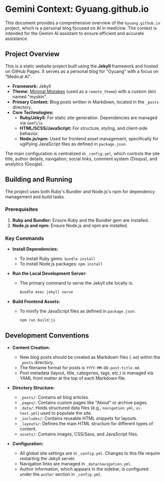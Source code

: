 # Gemini Context: Gyuang.github.io

This document provides a comprehensive overview of the `Gyuang.github.io` project, which is a personal blog focused on AI in medicine. The context is intended for the Gemini AI assistant to ensure efficient and accurate assistance.

## Project Overview

This is a static website project built using the **Jekyll** framework and hosted on GitHub Pages. It serves as a personal blog for "Gyuang" with a focus on "Medical AI".

- **Framework:** Jekyll
- **Theme:** [Minimal Mistakes](https://mmistakes.github.io/minimal-mistakes/) (used as a `remote_theme`) with a custom skin named "myskin".
- **Primary Content:** Blog posts written in Markdown, located in the `_posts` directory.
- **Core Technologies:**
    - **Ruby/Jekyll:** For static site generation. Dependencies are managed via `Gemfile`.
    - **HTML/SCSS/JavaScript:** For structure, styling, and client-side behavior.
    - **Node.js/npm:** Used for frontend asset management, specifically for uglifying JavaScript files as defined in `package.json`.

The main configuration is centralized in `_config.yml`, which controls the site title, author details, navigation, social links, comment system (Disqus), and analytics (Google).

## Building and Running

The project uses both Ruby's Bundler and Node.js's npm for dependency management and build tasks.

### Prerequisites

1.  **Ruby and Bundler:** Ensure Ruby and the Bundler gem are installed.
2.  **Node.js and npm:** Ensure Node.js and npm are installed.

### Key Commands

- **Install Dependencies:**
  - To install Ruby gems: `bundle install`
  - To install Node.js packages: `npm install`

- **Run the Local Development Server:**
  - The primary command to serve the Jekyll site locally is:
    ```bash
    bundle exec jekyll serve
    ```

- **Build Frontend Assets:**
  - To minify the JavaScript files as defined in `package.json`:
    ```bash
    npm run build:js
    ```

## Development Conventions

- **Content Creation:**
  - New blog posts should be created as Markdown files (`.md`) within the `_posts` directory.
  - The filename format for posts is `YYYY-MM-DD-post-title.md`.
  - Post metadata (layout, title, categories, tags, etc.) is managed via YAML front matter at the top of each Markdown file.

- **Directory Structure:**
  - `_posts/`: Contains all blog articles.
  - `_pages/`: Contains custom pages like "About" or archive pages.
  - `_data/`: Holds structured data files (e.g., `navigation.yml`, `ui-text.yml`) used to populate the site.
  - `_includes/`: Contains reusable HTML snippets for layouts.
  - `_layouts/`: Defines the main HTML structure for different types of content.
  - `assets/`: Contains images, CSS/Sass, and JavaScript files.

- **Configuration:**
  - All global site settings are in `_config.yml`. Changes to this file require restarting the Jekyll server.
  - Navigation links are managed in `_data/navigation.yml`.
  - Author information, which appears in the sidebar, is configured under the `author` section in `_config.yml`.
